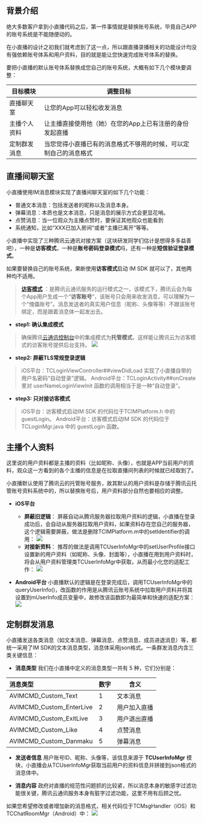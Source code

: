 
## 背景介绍
绝大多数客户拿到小直播代码之后，第一件事情就是替换账号系统，毕竟自己APP的账号系统是不能随便动的。

在小直播的设计之初我们就考虑到了这一点，所以跟直播录播相关的功能设计均没有强依赖账号体系和用户资料，目的就是能让您快速完成账号体系的替换。

要把小直播的默认账号体系替换成您自己的账号系统，大概有如下几个模块要调整：

| 目标模块 | 调整目标 |
|------------|-------------|
| 直播聊天室 | 让您的App可以轻松收发消息 |
| 主播个人资料 | 让主播直接使用他（她）在您的App上已有注册的身份发起直播 |
| 定制群发消息 | 当您觉得小直播已有的消息格式不够用的时候，可以定制自己的消息格式 |


## 直播间聊天室
小直播使用IM消息模块实现了直播间聊天室的如下几个功能：
- 普通文本消息：包括发送者的昵称以及消息本身。
- 弹幕消息：本质也是文本消息，只是消息的展示方式会更显花哨。
- 点赞消息：当一位观众为主播点赞时，要保证其他观众也能看到
- 系统通知，比如“XXX已加入房间”或者“主播已离开”等等。

小直播中实现了三种腾讯云通讯对接方案（这块研发同学们估计是想得多多益善吧），一种是**访客模式**，一种是**账号密码登录模式**吗，还有一种是**短信验证登录模式**。

如果要替换自己的账号系统，果断使用**访客模式**启动 IM SDK 就可以了，其他两种均不适用。

> **[访客模式](https://cloud.tencent.com/doc/api/258/6448#5.3.1-.E8.AE.BF.E5.AE.A2.EF.BC.88.E6.89.98.E7.AE.A1.EF.BC.89.E6.A8.A1.E5.BC.8F)**  ：是腾讯云通讯服务的运行模式之一，该模式下，腾讯云会为每个App用户生成一个“**访客账号**“，该账号只会用来收发消息，可以理解为一个“傀儡账号”。消息发送者的真实用户信息（昵称、头像等等）不跟该账号绑定，而是跟着消息体一起发出去。

- **step1: 确认集成模式**
> 确保腾讯[云通讯控制台](https://console.cloud.tencent.com/avc)中的集成模式为**托管模式**，这样能让腾讯云为访客模式的访客账号提供后台支持。
> ![](https://mc.qcloudimg.com/static/img/d52ac3662d5310673a5d6c6a78f50da4/image.png)

- **step2: 屏蔽TLS常规登录逻辑**
> iOS平台：TCLoginViewController##viewDidLoad 实现了小直播自带的用户名密码“自动登录”逻辑。
> Android平台：TCLoginActivity##onCreate 里对 userNameLoginViewInit 函数的调用相当于是一种“自动登录”。

- **step3: 只对接访客模式**
> iOS平台：访客模式启动IM SDK 的代码位于TCIMPlatform.h 中的 guestLogin。
> Android平台：访客模式启动IM SDK 的代码位于TCLoginMgr.java 中的 guestLogin 函数。

## 主播个人资料
这里说的用户资料都是主播的资料（比如昵称、头像），也就是APP当前用户的资料，观众这一方看到的各个主播的信息是在拉取直播间列表的时候就已经取到了。

小直播默认使用了腾讯云的托管账号服务，故其默认的用户资料是存储于腾讯云托管账号资料系统中的，所以替换账号后，用户资料部分自然也要相应的调整。

- **iOS平台**
  + **屏蔽旧逻辑**：
  屏蔽自动从腾讯服务器拉取用户资料的逻辑，小直播在登录成功后，会自动从服务器拉取用户资料，如果资料存在您自己的服务器，这个逻辑需要屏蔽，做法是删除TCIMPlatform.m中的setIdentifier的调用：
   ![](https://mc.qcloudimg.com/static/img/6942eb366e524855e8a2a898e6689cf5/image.jpg)
  + **对接新资料**：
  推荐的做法是调用TCUserInfoMgr中的setUserProfile接口设置新的用户资料（如昵称、头像、封面等），小直播在用到用户资料时，将会从用户资料管理类TCUserInfoMgr中获取，从而最小化您的适配工作：
  ![](https://mc.qcloudimg.com/static/img/e78f80670d85478432e4fe5d932d2430/image.jpg)

- **Android平台**
  小直播默认的逻辑是在登录完成后，调用TCUserInfoMgr中的queryUserInfo()，改函数的作用是从腾讯云账号系统中拉取用户资料并将其设置到mUserInfo成员变量中，故修改该函数即为最简单和快速的适配方案：
  ![](https://mc.qcloudimg.com/static/img/3cc88fb62c6b7fac4215c034806f8d06/image.jpg)


## 定制群发消息
小直播发送各类消息（如文本消息、弹幕消息、点赞消息、成员进退消息）等，都统一采用了IM SDK的文本消息类型，消息体采用json格式。一条群发消息内含三类关键信息：
- **消息类型**
我们在小直播中定义的消息类型一共有 5 种，它们分别是：

| 消息类型 | 数字 | 含义 |
|:---------|---------|---------|
| AVIMCMD_Custom_Text | 1 | 文本消息 |
| AVIMCMD_Custom_EnterLive | 2 | 用户加入直播 |
| AVIMCMD_Custom_ExitLive | 3 | 用户退出直播 |
| AVIMCMD_Custom_Like | 4 | 点赞消息 |
| AVIMCMD_Custom_Danmaku | 5 | 弹幕消息 |

- **发送者信息**
用户账号ID、昵称、头像等，该信息来源于 **TCUserInfoMgr** 模块，小直播会从TCUserInfoMgr获取当前用户的资料信息并拼接到json格式的消息体中。

- **消息内容**
政府对直播的规范性问题抓的比较紧，所以消息本身的敏感字过滤功能很关键，腾讯云通讯服务本身有脏字过滤功能，这里不用有后顾之忧。

如果您希望修改或者增加新的消息格式，相关代码位于TCMsgHandler（iOS）和TCChatRoomMgr（Android）中：
![](https://mc.qcloudimg.com/static/img/ae64a2ccf99503803fd7eb88f909d6a5/image.jpg)




